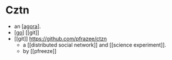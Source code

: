# Cztn

- an [[agora]].
- [[go]] [[git]]
- [[git]] https://github.com/pfrazee/ctzn
  - a [[distributed social network]] and [[science experiment]].
  - by [[pfreeze]]

[//begin]: # "Autogenerated link references for markdown compatibility"
[agora]: agora "Agora"
[go]: go "Go"
[//end]: # "Autogenerated link references"